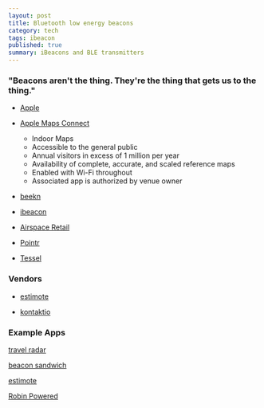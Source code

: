 ```yaml
---
layout: post
title: Bluetooth low energy beacons
category: tech
tags: ibeacon
published: true
summary: iBeacons and BLE transmitters
---
```


### "Beacons aren't the thing. They're the thing that gets us to the thing."

* [Apple](https://developer.apple.com/ibeacon/)

* [Apple Maps Connect](https://mapsconnect.apple.com)
  * Indoor Maps
  * Accessible to the general public
  * Annual visitors in excess of 1 million per year
  * Availability of complete, accurate, and scaled reference maps
  * Enabled with Wi-Fi throughout
  * Associated app is authorized by venue owner

* [beekn](http://beekn.net/guide-to-ibeacons/)

* [ibeacon](http://www.ibeacon.com)

* [Airspace Retail](http://airspace.cc)

* [Pointr](http://www.pointrlabs.com)

* [Tessel](https://tessel.io/blog/94736742342/getting-started-with-ble-tessel)

### Vendors

* [estimote](http://estimote.com)

* [kontaktio](http://kontakt.io/)

### Example Apps

[travel radar](http://travelradar.awwapps.com)

[beacon sandwich](http://www.beaconsandwich.com)

[estimote](https://itunes.apple.com/gb/app/estimote/id686915066?mt=8)

[Robin Powered](https://itunes.apple.com/us/app/robin-powered/id948856282)
